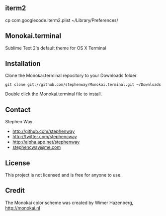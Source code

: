 iterm2
------

cp com.googlecode.iterm2.plist ~/Library/Preferences/

Monokai.terminal
----------------

Sublime Text 2's default theme for OS X Terminal


## Installation

Clone the Monokai.terminal repository to your Downloads folder.

```
git clone git://github.com/stephenway/Monokai.terminal.git ~/Downloads
```

Double click the Monokai.terminal file to install.

## Contact

Stephen Way

- http://github.com/stephenway
- http://twitter.com/stephencway
- http://alpha.app.net/stephenway
- stephencway@me.com

## License

This project is not licensed and is free for anyone to use.

## Credit

The Monokai color scheme was created by Wimer Hazenberg, http://monokai.nl